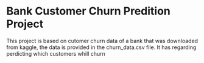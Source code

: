 # Bank Customer Churn Predition Project
This project is  based on cutomer churn data of a bank that was downloaded from kaggle, the data is provided in the churn_data.csv file. It has  regarding perdicting which customers whill churn 
